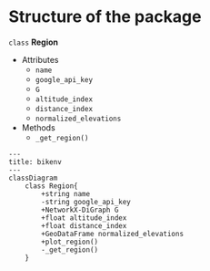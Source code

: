 # Structure of the package

`class` **Region**

- Attributes
    - `name`
    - `google_api_key`
    - `G`
    - `altitude_index`
    - `distance_index`
    - `normalized_elevations`
- Methods
    - `_get_region()`


```mermaid
---
title: bikenv
---
classDiagram
    class Region{
        +string name
        -string google_api_key
        +NetworkX-DiGraph G
        +float altitude_index
        +float distance_index
        +GeoDataFrame normalized_elevations
        +plot_region()
        -_get_region()
    }
```